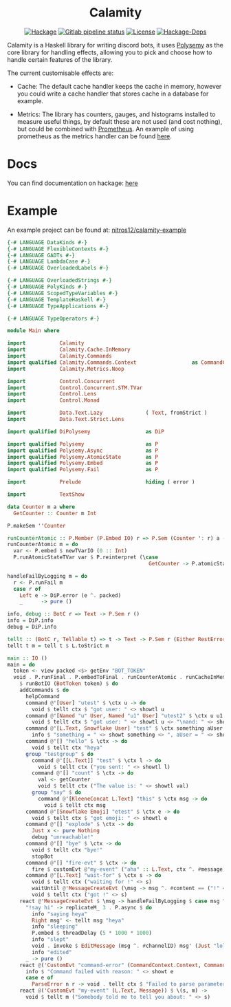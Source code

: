 <h1 align="center">Calamity</h1>

<!-- [![Hackage](https://img.shields.io/hackage/v/calamity)](https://hackage.haskell.org/package/calamity) -->
<!-- [![Gitlab pipeline status](https://img.shields.io/gitlab/pipeline/nitros12/calamity)](https://gitlab.com/nitros12/calamity/pipelines) -->
<!-- [![License](https://img.shields.io/github/license/nitros12/calamity)](https://github.com/nitros12/calamity/blob/master/LICENSE) -->
<!-- [![Hackage-Deps](https://img.shields.io/hackage-deps/v/calamity)](https://hackage.haskell.org/package/calamity) -->

<p align="center">
  <a href="https://hackage.haskell.org/package/calamity"><img src="https://img.shields.io/hackage/v/calamity" alt="Hackage"></a>
  <a href="https://gitlab.com/nitros12/calamity/pipelines"><img src="https://img.shields.io/gitlab/pipeline/nitros12/calamity" alt="Gitlab pipeline status"></a>
  <a href="https://github.com/nitros12/calamity/blob/master/LICENSE"><img src="https://img.shields.io/github/license/nitros12/calamity" alt="License"></a>
  <a href="https://hackage.haskell.org/package/calamity"><img src="https://img.shields.io/hackage-deps/v/calamity" alt="Hackage-Deps"></a>
</p>

Calamity is a Haskell library for writing discord bots, it uses
[Polysemy](https://hackage.haskell.org/package/polysemy) as the core library for
handling effects, allowing you to pick and choose how to handle certain features
of the library.

The current customisable effects are:

* Cache: The default cache handler keeps the cache in memory, however you could
  write a cache handler that stores cache in a database for example.

* Metrics: The library has counters, gauges, and histograms installed to measure
  useful things, by default these are not used (and cost nothing), but could be
  combined with [Prometheus](https://hackage.haskell.org/package/prometheus). An
  example of using prometheus as the metrics handler can be found
  [here](https://github.com/nitros12/calamity-example).

# Docs

You can find documentation on hackage: [here](https://hackage.haskell.org/package/calamity)

# Example

An example project can be found at:
[nitros12/calamity-example](https://github.com/nitros12/calamity-example)

``` haskell
{-# LANGUAGE DataKinds #-}
{-# LANGUAGE FlexibleContexts #-}
{-# LANGUAGE GADTs #-}
{-# LANGUAGE LambdaCase #-}
{-# LANGUAGE OverloadedLabels #-}

{-# LANGUAGE OverloadedStrings #-}
{-# LANGUAGE PolyKinds #-}
{-# LANGUAGE ScopedTypeVariables #-}
{-# LANGUAGE TemplateHaskell #-}
{-# LANGUAGE TypeApplications #-}

{-# LANGUAGE TypeOperators #-}

module Main where

import           Calamity
import           Calamity.Cache.InMemory
import           Calamity.Commands
import qualified Calamity.Commands.Context                  as CommandContext
import           Calamity.Metrics.Noop

import           Control.Concurrent
import           Control.Concurrent.STM.TVar
import           Control.Lens
import           Control.Monad

import           Data.Text.Lazy              ( Text, fromStrict )
import           Data.Text.Strict.Lens

import qualified DiPolysemy                  as DiP

import qualified Polysemy                    as P
import qualified Polysemy.Async              as P
import qualified Polysemy.AtomicState        as P
import qualified Polysemy.Embed              as P
import qualified Polysemy.Fail               as P

import           Prelude                     hiding ( error )

import           TextShow

data Counter m a where
  GetCounter :: Counter m Int

P.makeSem ''Counter

runCounterAtomic :: P.Member (P.Embed IO) r => P.Sem (Counter ': r) a -> P.Sem r a
runCounterAtomic m = do
  var <- P.embed $ newTVarIO (0 :: Int)
  P.runAtomicStateTVar var $ P.reinterpret (\case
                                              GetCounter -> P.atomicState (\v -> (v + 1, v))) m

handleFailByLogging m = do
  r <- P.runFail m
  case r of
    Left e -> DiP.error (e ^. packed)
    _      -> pure ()

info, debug :: BotC r => Text -> P.Sem r ()
info = DiP.info
debug = DiP.info

tellt :: (BotC r, Tellable t) => t -> Text -> P.Sem r (Either RestError Message)
tellt t m = tell t $ L.toStrict m

main :: IO ()
main = do
  token <- view packed <$> getEnv "BOT_TOKEN"
  void . P.runFinal . P.embedToFinal . runCounterAtomic . runCacheInMemory . runMetricsPrometheusIO . useConstantPrefix "!"
    $ runBotIO (BotToken token) $ do
    addCommands $ do
      helpCommand
      command @'[User] "utest" $ \ctx u -> do
        void $ tellt ctx $ "got user: " <> showtl u
      command @'[Named "u" User, Named "u1" User] "utest2" $ \ctx u u1 -> do
        void $ tellt ctx $ "got user: " <> showtl u <> "\nand: " <> showtl u1
      command @'[L.Text, Snowflake User] "test" $ \ctx something aUser -> do
        info $ "something = " <> showt something <> ", aUser = " <> showt aUser
      command @'[] "hello" $ \ctx -> do
        void $ tellt ctx "heya"
      group "testgroup" $ do
        command @'[[L.Text]] "test" $ \ctx l -> do
          void $ tellt ctx ("you sent: " <> showtl l)
        command @'[] "count" $ \ctx -> do
          val <- getCounter
          void $ tellt ctx ("The value is: " <> showtl val)
        group "say" $ do
          command @'[KleeneConcat L.Text] "this" $ \ctx msg -> do
            void $ tellt ctx msg
      command @'[Snowflake Emoji] "etest" $ \ctx e -> do
        void $ tellt ctx $ "got emoji: " <> showtl e
      command @'[] "explode" $ \ctx -> do
        Just x <- pure Nothing
        debug "unreachable!"
      command @'[] "bye" $ \ctx -> do
        void $ tellt ctx "bye!"
        stopBot
      command @'[] "fire-evt" $ \ctx -> do
        fire $ customEvt @"my-event" ("aha" :: L.Text, ctx ^. #message)
      command @'[L.Text] "wait-for" $ \ctx s -> do
        void $ tellt ctx ("waiting for !" <> s)
        waitUntil @'MessageCreateEvt (\msg -> msg ^. #content == ("!" <> s))
        void $ tellt ctx ("got !" <> s)
    react @'MessageCreateEvt $ \msg -> handleFailByLogging $ case msg ^. #content of
      "!say hi" -> replicateM_ 3 . P.async $ do
        info "saying heya"
        Right msg' <- tellt msg "heya"
        info "sleeping"
        P.embed $ threadDelay (5 * 1000 * 1000)
        info "slept"
        void . invoke $ EditMessage (msg ^. #channelID) msg' (Just "lol") Nothing
        info "edited"
      _ -> pure ()
    react @('CustomEvt "command-error" (CommandContext.Context, CommandError)) $ \(ctx, e) -> do
      info $ "Command failed with reason: " <> showt e
      case e of
        ParseError n r -> void . tellt ctx $ "Failed to parse parameter: `" <> L.fromStrict n <> "`, with reason: ```\n" <> r <> "```"
    react @('CustomEvt "my-event" (L.Text, Message)) $ \(s, m) ->
      void $ tellt m ("Somebody told me to tell you about: " <> s)
```
